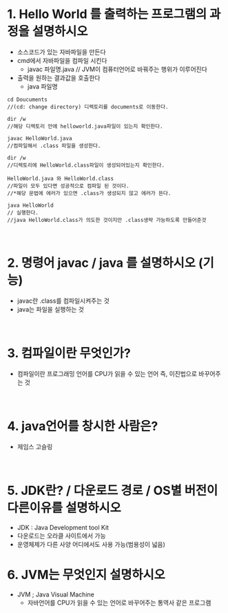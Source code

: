 # 1. Hello World 를 출력하는 프로그램의 과정을 설명하시오
- 소스코드가 있는 자바파일을 만든다
- cmd에서 자바파일을 컴파일 시킨다
    - javac 파일명.java // JVM이 컴퓨터언어로 바꿔주는 행위가 이루어진다
- 출력을 원하는 결과값을 호출한다 
    - java 파일명 
```
cd Doucuments  
//(cd: change directory) 디렉토리를 documents로 이동한다.

dir /w  
//해당 디렉토리 안에 helloworld.java파일이 있는지 확인한다.

javac HelloWorld.java
//컴파일해서 .class 파일을 생성한다.

dir /w 
//디렉토리에 HelloWorld.class파일이 생성되어있는지 확인한다.

HelloWorld.java 와 HelloWorld.class 
//파일이 모두 있다면 성공적으로 컴파일 된 것이다.
//*해당 문법에 에러가 있으면 .class가 생성되지 않고 에러가 뜬다.

java HelloWorld
// 실행한다.
//java HelloWorld.class가 의도한 것이지만 .class생략 가능하도록 만들어준것
```
<br>

# 2. 명령어 javac / java 를 설명하시오 (기능)
- javac란 .class를 컴파일시켜주는 것 
- java는 파일을 실행하는 것

<br>

# 3. 컴파일이란 무엇인가?
- 컴파일이란 프로그래밍 언어를 CPU가 읽을 수 있는 언어 즉, 이진법으로 바꾸어주는 것

<br>

# 4. java언어를 창시한 사람은?
- 제임스 고슬링

<br>

# 5. JDK란? / 다운로드 경로 / OS별 버전이 다른이유를 설명하시오
- JDK : Java Development tool Kit 
- 다운로드는 오라클 사이트에서 가능
- 운영체제가 다른 사양 어디에서도 사용 가능(범용성이 넓음)

# 6. JVM는 무엇인지 설명하시오 
- JVM ; Java Visual Machine 
    - 자바언어를 CPU가 읽을 수 있는 언어로 바꾸어주는 통역사 같은 프로그램
